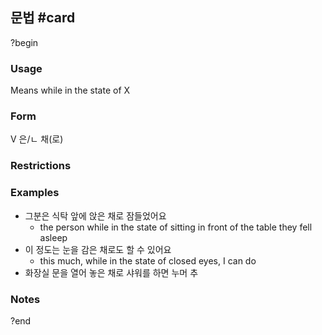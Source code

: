 ## 문법 #card
?begin
### Usage
Means while in the state of X 
### Form
V 은/ㄴ 채(로)
### Restrictions
### Examples
* 그분은 식탁 앞에 앉은 채로 잠들었어요
	* the person while in the state of sitting in front of the table they fell asleep
* 이 정도는 눈을 감은 채로도 할 수 있어요
	* this much, while in the state of closed eyes, I can do
* 화장실 문을 열어 놓은 채로 샤워를 하면 누머 추
### Notes
?end
